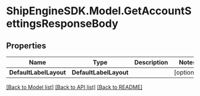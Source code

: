 # ShipEngineSDK.Model.GetAccountSettingsResponseBody

## Properties

Name | Type | Description | Notes
------------ | ------------- | ------------- | -------------
**DefaultLabelLayout** | **DefaultLabelLayout** |  | [optional] 

[[Back to Model list]](../README.md#documentation-for-models) [[Back to API list]](../README.md#documentation-for-api-endpoints) [[Back to README]](../README.md)


